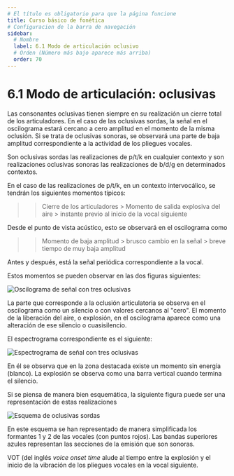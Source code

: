 ```yaml
---
# El título es obligatorio para que la página funcione
title: Curso básico de fonética
# Configuracion de la barra de navegación
sidebar:
  # Nombre
  label: 6.1 Modo de articulación oclusivo
  # Orden (Número más bajo aparece más arriba)
  order: 70
---
```

# 6.1 Modo de articulación: oclusivas

Las consonantes oclusivas tienen siempre en su realización un cierre total de los articuladores. En el caso de las oclusivas sordas, la señal en el oscilograma estará cercano a cero amplitud en el momento de la misma oclusión. Si se trata de oclusivas sonoras, se observará una parte de baja amplitud correspondiente a la actividad de los pliegues vocales.

Son oclusivas sordas las realizaciones de p/t/k en cualquier contexto y son realizaciones oclusivas sonoras las realizaciones de b/d/g en determinados contextos.

En el caso de las realizaciones de p/t/k, en un contexto intervocálico, se tendrán los siguientes momentos típicos:

>>  Cierre de los articuladores   >   Momento de salida explosiva del aire   >   instante previo al inicio de la vocal siguiente 

Desde el punto de vista acústico, esto se observará en el oscilograma como

>>  Momento de baja amplitud  >  brusco cambio en la señal > breve tiempo de muy baja amplitud

Antes y después, está la señal periódica correspondiente a la vocal.

Estos momentos se pueden observar en las dos figuras siguientes:

![Oscilograma de señal con tres oclusivas](/imagenes/oclusivas_01.png)

La parte que corresponde a la oclusión articulatoria se observa en el oscilograma como un silencio o con valores cercanos al "cero". El momento de la liberación del aire, o explosión, en el oscilograma aparece como una alteración de ese silencio o cuasisilencio.

El espectrograma correspondiente es el siguiente:

![Espectrograma de señal con tres oclusivas](/imagenes/oclusivas_espectr_01.png)

En él se observa que en la zona destacada existe un momento sin energía (blanco). La explosión se observa como una barra vertical cuando termina el silencio.

Si se piensa de manera bien esquemática, la siguiente figura puede ser una representación de estas realizaciones

![Esquema de oclusivas sordas](/imagenes/esquema_oclusivas_sordas.png)

En este esquema se han representado de manera simplificada los formantes 1 y 2 de las vocales (con puntos rojos). Las bandas superiores azules representan las secciones de la emisión que son sonoras.

VOT (del inglés *voice onset time* alude al tiempo entre la explosión y el inicio de la vibración de los pliegues vocales en la vocal siguiente. 




